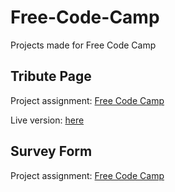 # Free-Code-Camp
Projects made for Free Code Camp

## Tribute Page

Project assignment: [Free Code Camp](https://www.freecodecamp.org/learn/responsive-web-design/responsive-web-design-projects/build-a-tribute-page)

Live version: [here](https://raw.githack.com/jeas560/freecodecamp_responsive_web/master/1_tribute_page/index.html)

## Survey Form

Project assignment: [Free Code Camp](https://www.freecodecamp.org/learn/responsive-web-design/responsive-web-design-projects/build-a-survey-form)
